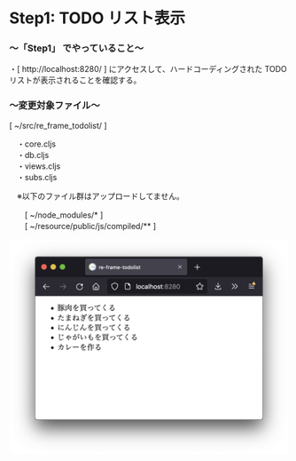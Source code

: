 # Step1: TODO リスト表示

### 〜「Step1」 でやっていること〜

・[ http://localhost:8280/ ] にアクセスして、ハードコーディングされた TODO リストが表示されることを確認する。<br>

### 〜変更対象ファイル〜

[ ~/src/re_frame_todolist/ ]<br>

　・core.cljs<br>
　・db.cljs<br>
　・views.cljs<br>
　・subs.cljs<br>

　※以下のファイル群はアップロードしてません。<br>

　　[ ~/node_modules/* ]<br>
　　[ ~/resource/public/js/compiled/** ]<br>

![todo](https://github.com/gima326/re-frame-todolist/blob/main/readme_img/step1.png)
